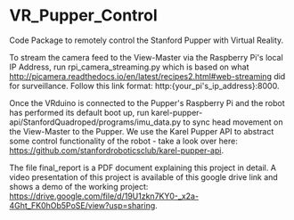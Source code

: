 # VR_Pupper_Control
Code Package to remotely control the Stanford Pupper with Virtual Reality.

To stream the camera feed to the View-Master via the Raspberry Pi's local IP Address, run rpi_camera_streaming.py which is based on what http://picamera.readthedocs.io/en/latest/recipes2.html#web-streaming did for surveillance. Follow this link format: http:{your_pi's_ip_address}:8000.

Once the VRduino is connected to the Pupper's Raspberry Pi and the robot has performed its default boot up, run karel-pupper-api/StanfordQuadroped/programs/imu_data.py to sync head movement on the View-Master to the Pupper. We use the Karel Pupper API to abstract some control functionality of the robot - take a look over here: https://github.com/stanfordroboticsclub/karel-pupper-api.

The file final_report is a PDF document explaining this project in detail. A video presentation of this project is available of this google drive link and shows a demo of the working project: https://drive.google.com/file/d/19U1zkn7KY0-_x2a-4Ght_FK0hOb5PoSE/view?usp=sharing.

